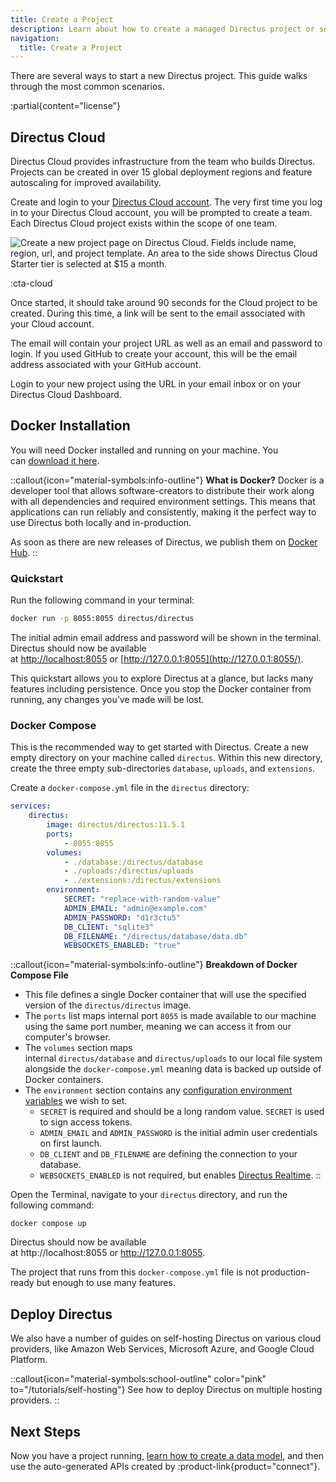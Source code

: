 ```yaml
---
title: Create a Project
description: Learn about how to create a managed Directus project or self-host with Docker.
navigation:
  title: Create a Project
---
```


There are several ways to start a new Directus project. This guide walks through the most common scenarios.

:partial{content="license"}

## Directus Cloud

Directus Cloud provides infrastructure from the team who builds Directus. Projects can be created in over 15 global deployment regions and feature autoscaling for improved availability.

Create and login to your [Directus Cloud account](https://directus.cloud/). The very first time you log in to your Directus Cloud account, you will be prompted to create a team. Each Directus Cloud project exists within the scope of one team.

![Create a new project page on Directus Cloud. Fields include name, region, url, and project template. An area to the side shows Directus Cloud Starter tier is selected at $15 a month.](/img/ed3ace98-6ee8-4b34-b2df-b109eb9bca17.webp)

:cta-cloud

Once started, it should take around 90 seconds for the Cloud project to be created. During this time, a link will be sent to the email associated with your Cloud account.

The email will contain your project URL as well as an email and password to login. If you used GitHub to create your account, this will be the email address associated with your GitHub account.

Login to your new project using the URL in your email inbox or on your Directus Cloud Dashboard.

## Docker Installation

You will need Docker installed and running on your machine. You can [download it here](https://docs.docker.com/get-docker/).

::callout{icon="material-symbols:info-outline"}
**What is Docker?**
Docker is a developer tool that allows software-creators to distribute their work along with all dependencies and required environment settings. This means that applications can run reliably and consistently, making it the perfect way to use Directus both locally and in-production.

As soon as there are new releases of Directus, we publish them on [Docker Hub](https://hub.docker.com/r/directus/directus).
::

### Quickstart

Run the following command in your terminal:

```bash
docker run -p 8055:8055 directus/directus
```

The initial admin email address and password will be shown in the terminal. Directus should now be available at [http://localhost:8055](http://localhost:8055/) or [http://127.0.0.1:8055](http://127.0.0.1:8055/).

This quickstart allows you to explore Directus at a glance, but lacks many features including persistence. Once you stop the Docker container from running, any changes you’ve made will be lost.

### Docker Compose

This is the recommended way to get started with Directus. Create a new empty directory on your machine called `directus`. Within this new directory, create the three empty sub-directories `database`, `uploads`, and `extensions`.

Create a `docker-compose.yml` file in the `directus` directory:

<!-- TODO: Load latest version always -->

```yaml [docker-compose.yml]
services:
	directus:
		image: directus/directus:11.5.1
		ports:
			- 8055:8055
		volumes:
			- ./database:/directus/database
			- ./uploads:/directus/uploads
			- ./extensions:/directus/extensions
		environment:
			SECRET: "replace-with-random-value"
			ADMIN_EMAIL: "admin@example.com"
			ADMIN_PASSWORD: "d1r3ctu5"
			DB_CLIENT: "sqlite3"
			DB_FILENAME: "/directus/database/data.db"
			WEBSOCKETS_ENABLED: "true"
```

::callout{icon="material-symbols:info-outline"}
**Breakdown of Docker Compose File**
- This file defines a single Docker container that will use the specified version of the `directus/directus` image.
- The `ports` list maps internal port `8055` is made available to our machine using the same port number, meaning we can access it from our computer's browser.
- The `volumes` section maps internal `directus/database` and `directus/uploads` to our local file system alongside the `docker-compose.yml` meaning data is backed up outside of Docker containers.
- The `environment` section contains any [configuration environment variables](/configuration/general) we wish to set.
  - `SECRET` is required and should be a long random value. `SECRET` is used to sign access tokens.
  - `ADMIN_EMAIL` and `ADMIN_PASSWORD` is the initial admin user credentials on first launch.
  - `DB_CLIENT` and `DB_FILENAME` are defining the connection to your database.
  - `WEBSOCKETS_ENABLED` is not required, but enables [Directus Realtime](/getting-started/connect-to-realtime).
::

Open the Terminal, navigate to your `directus` directory, and run the following command:

```
docker compose up
```

Directus should now be available at http://localhost:8055 or http://127.0.0.1:8055.

The project that runs from this `docker-compose.yml` file is not production-ready but enough to use many features.

## Deploy Directus

We also have a number of guides on self-hosting Directus on various cloud providers, like Amazon Web Services, Microsoft Azure, and Google Cloud Platform.

::callout{icon="material-symbols:school-outline" color="pink" to="/tutorials/self-hosting"}
See how to deploy Directus on multiple hosting providers.
::

## Next Steps

Now you have a project running, [learn how to create a data model](/getting-started/data-model), and then use the auto-generated APIs created by :product-link{product="connect"}.

